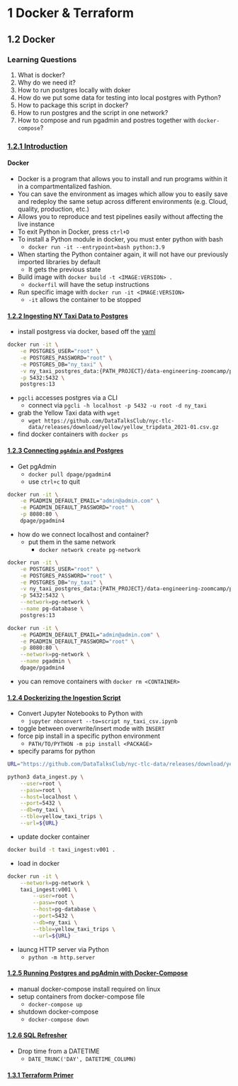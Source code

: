 # 1 Docker & Terraform

## 1.2 Docker

### Learning Questions

1. What is docker?
2. Why do we need it?
3. How to run postgres locally with doker
4. How do we put some data for testing into local postgres with Python?
5. How to package this script in docker?
6. How to run postgres and the script in one network?
7. How to compose and run pgadmin and postres together with `docker-compose`?

### [1.2.1 Introduction](https://www.youtube.com/watch?v=EYNwNlOrpr0&list=PL3MmuxUbc_hJed7dXYoJw8DoCuVHhGEQb&index=5)

#### Docker

-   Docker is a program that allows you to install and run programs within it in a compartmentalized fashion.
-   You can save the environment as images which allow you to easily save and redeploy the same setup across different environments (e.g. Cloud, quality, production, etc.)
-   Allows you to reproduce and test pipelines easily without affecting the live instance
-   To exit Python in Docker, press `ctrl+D`
-   To install a Python module in docker, you must enter python with bash
    -   `docker run -it --entrypoint=bash python:3.9`
-   When starting the Python container again, it will not have our previously imported libraries by default
    -   It gets the previous state
-   Build image with `docker build -t <IMAGE:VERSION> .`
    -   `dockerfil` will have the setup instructions
-   Run specific image with `docker run -it <IMAGE:VERSION>`
    -   `-it` allows the container to be stopped

#### [1.2.2 Ingesting NY Taxi Data to Postgres](https://www.youtube.com/watch?v=2JM-ziJt0WI&list=PL3MmuxUbc_hJed7dXYoJw8DoCuVHhGEQb&index=7)

-   install postgress via docker, based off the [yaml](https://hub.docker.com/_/postgres)

```bash
docker run -it \
    -e POSTGRES_USER="root" \
    -e POSTGRES_PASSWORD="root" \
    -e POSTGRES_DB="ny_taxi" \
    -v ny_taxi_postgres_data:{PATH_PROJECT}/data-engineering-zoomcamp/project/ny_taxi_postgres_data \
    -p 5432:5432 \
    postgres:13
```

-   `pgcli` accesses postgres via a CLI
    -   connect via `pgcli -h localhost -p 5432 -u root -d ny_taxi`
-   grab the Yellow Taxi data with `wget`
    -   `wget https://github.com/DataTalksClub/nyc-tlc-data/releases/download/yellow/yellow_tripdata_2021-01.csv.gz`
-   find docker containers with `docker ps`

#### [1.2.3 Connecting `pgAdmin` and Postgres](https://www.youtube.com/watch?v=hCAIVe9N0ow&list=PL3MmuxUbc_hJed7dXYoJw8DoCuVHhGEQb&index=7)

-   Get pgAdmin
    -   `docker pull dpage/pgadmin4`
    -   use `ctrl+c` to quit

```bash
docker run -it \
    -e PGADMIN_DEFAULT_EMAIL="admin@admin.com" \
    -e PGADMIN_DEFAULT_PASSWORD="root" \
    -p 8080:80 \
    dpage/pgadmin4
```

-   how do we connect localhost and container?
    -   put them in the same network
        -   `docker network create pg-network`

```bash
docker run -it \
    -e POSTGRES_USER="root" \
    -e POSTGRES_PASSWORD="root" \
    -e POSTGRES_DB="ny_taxi" \
    -v ny_taxi_postgres_data:{PATH_PROJECT}/data-engineering-zoomcamp/project/ny_taxi_postgres_data \
    -p 5432:5432 \
    --network=pg-network \
    --name pg-database \
    postgres:13
```

```bash
docker run -it \
    -e PGADMIN_DEFAULT_EMAIL="admin@admin.com" \
    -e PGADMIN_DEFAULT_PASSWORD="root" \
    -p 8080:80 \
    --network=pg-network \
    --name pgadmin \
    dpage/pgadmin4
```

-   you can remove containers with `docker rm <CONTAINER>`

#### [1.2.4 Dockerizing the Ingestion Script](https://www.youtube.com/watch?v=B1WwATwf-vY&list=PL3MmuxUbc_hJed7dXYoJw8DoCuVHhGEQb&index=8)

-   Convert Jupyter Notebooks to Python with
    -   `jupyter nbconvert --to=script ny_taxi_csv.ipynb`
-   toggle between overwrite/insert mode with `INSERT`
-   force pip install in a specific python environment
    -   `PATH/TO/PYTHON -m pip install <PACKAGE>`
-   specify params for python

```bash
URL="https://github.com/DataTalksClub/nyc-tlc-data/releases/download/yellow/yellow_tripdata_2021-01.csv.gz"

python3 data_ingest.py \
    --user=root \
    --pasw=root \
    --host=localhost \
    --port=5432 \
    --db=ny_taxi \
    --tble=yellow_taxi_trips \
    --url=${URL}
```

-   update docker container

```bash
docker build -t taxi_ingest:v001 .
```

-   load in docker

```bash
docker run -it \
    --network=pg-network \
    taxi_ingest:v001 \
        --user=root \
        --pasw=root \
        --host=pg-database \
        --port=5432 \
        --db=ny_taxi \
        --tble=yellow_taxi_trips \
        --url=${URL}
```

-   launcg HTTP server via Python
    -   `python -m http.server`

#### [1.2.5 Running Postgres and pgAdmin with Docker-Compose](https://www.youtube.com/watch?v=hKI6PkPhpa0&list=PL3MmuxUbc_hJed7dXYoJw8DoCuVHhGEQb&index=9)

-   manual docker-compose install required on linux
-   setup containers from docker-compose file
    -   `docker-compose up`
-   shutdown docker-compose
    -   `docker-compose down`

#### [1.2.6 SQL Refresher](https://www.youtube.com/watch?v=QEcps_iskgg&list=PL3MmuxUbc_hJed7dXYoJw8DoCuVHhGEQb&index=10)

-   Drop time from a DATETIME
    -   `DATE_TRUNC('DAY', DATETIME_COLUMN)`

#### [1.3.1 Terraform Primer](https://www.youtube.com/watch?v=s2bOYDCKl_M&list=PL3MmuxUbc_hJed7dXYoJw8DoCuVHhGEQb&index=11)
